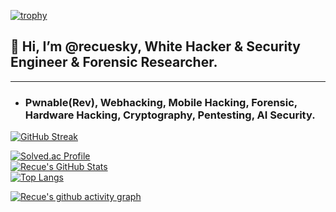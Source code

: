 [![trophy](https://github-profile-trophy.vercel.app/?username=recuesky&theme=algolia&column=10)](https://github.com/recuesky/)

## 💫 Hi, I’m @recuesky, White Hacker & Security Engineer & Forensic Researcher.

-----------------------------

- ### Pwnable(Rev), Webhacking, Mobile Hacking, Forensic, Hardware Hacking, Cryptography, Pentesting, AI Security.



[![GitHub Streak](https://github-readme-streak-stats.herokuapp.com/?user=recuesky&theme=holi-theme)](https://git.io/streak-stats)

[![Solved.ac Profile](http://mazassumnida.wtf/api/v2/generate_badge?boj=dsph9245)](https://solved.ac/dsph9245) <br/>
[![Recue's GitHub Stats](https://github-readme-stats.vercel.app/api?username=recuesky&hide=contribs,prs&show_icons=true&theme=ambient_gradient)](https://github.com/anuraghazra/github-readme-stats)
<br>
[![Top Langs](https://github-readme-stats.vercel.app/api/top-langs/?username=recuesky&langs_count=10&hide=contribs,prs&show_icons=true&theme=ambient_gradient)](https://github.com/anuraghazra/github-readme-stats)

[![Recue's github activity graph](https://github-readme-activity-graph.vercel.app/graph?username=recuesky&theme=react-dark&border=true)](https://github.com/ashutosh00710/github-readme-activity-graph)
